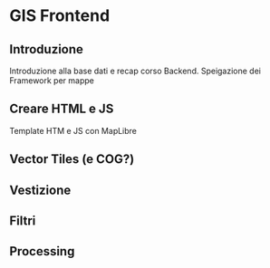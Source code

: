 # GIS Frontend

## Introduzione
Introduzione alla base dati e recap corso Backend. Speigazione dei Framework per mappe

## Creare HTML e JS
Template HTM e JS con MapLibre

## Vector Tiles (e COG?)
## Vestizione
## Filtri
## Processing
